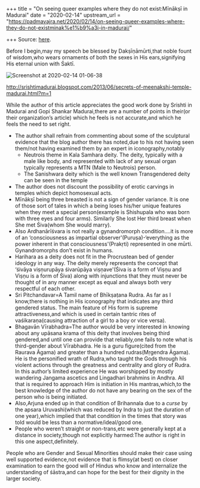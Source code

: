 +++
title = "On seeing queer examples where they do not exist:Mīnākṣī in Madurai"
date = "2020-02-14"
upstream_url = "https://padmavajra.net/2020/02/14/on-seeing-queer-examples-where-they-do-not-existminak%e1%b9%a3i-in-madurai/"

+++
Source: [here](https://padmavajra.net/2020/02/14/on-seeing-queer-examples-where-they-do-not-existminak%e1%b9%a3i-in-madurai/).

Before I begin,may my speech be blessed by Dakṣīṇāmūrti,that noble fount
of wisdom,who wears ornaments of both the sexes in His ears,signifying
His eternal union with Śaktī.

![Screenshot at 2020-02-14
01-06-38](https://padmavajrablog.files.wordpress.com/2020/02/screenshot-at-2020-02-14-01-06-38.png?w=739)

<http://srishtimadurai.blogspot.com/2013/06/secrets-of-meenakshi-temple-madurai.html?m=1>

While the author of this article appreciates the good work done by
Srishti in Madurai and Gopi Shankar Madurai,there are a number of points
in their(or their organization’s article) which he feels is not
accurate,and which he feels the need to set right.

-   The author shall refrain from commenting about some of the
    sculptural evidence that the blog author there has noted,due to his
    not having seen them/not having examined them by an expert in
    iconography,notably
    -   Neutrois theme in Kala Samhara deity. The deity, typically with
        a male like body, and represented with lack of any sexual organ
        typically represents a MTN (Male to Neutrois) person.
    -   The Sanishwara deity which is the well known Transgendered deity
        can be seen in the temple
-   The author does not discount the possibility of erotic carvings in
    temples which depict homosexual acts.
-   Mīnākṣī being three breasted is not a sign of gender variance. It is
    one of those sort of tales in which a being loses his/her unique
    features when they meet a special person(example is Shishupala who
    was born with three eyes and four arms). Similarly She lost Her
    third breast when She met Śiva(whom She would marry).
-   Also Ardhanārīśvara is not really a gynandromorph condition….it is
    more of an ‘consciousness as impartial observer'(Puruṣa)-‘everything
    as the power inherent in that consciousness'(Prakṛti) represented in
    one mūrti. Gynandromorphs don’t exist in humans.
-   Harihara as a deity does not fit in the Procrustean bed of gender
    ideology in any way. The deity merely represents the concept that
    ‘śivāya viṣṇurupāya śivarūpāya viṣṇave'(Śiva is a form of Viṣṇu and
    Viṣṇu is a form of Śiva) along with injunctions that they must never
    be thought of in any manner except as equal and always both very
    respectful of each other.
-   Sri Pitchandavar=A Tamil name of Bhīkṣaṭana Rudra. As far as I
    know,there is nothing in His iconography that indicates any third
    gendered status. The main feature of His form is supreme
    attractiveness,and which is used in certain tantric rites of
    vaśikaraṇa(causing attraction of a girl to a boy or vice versa).
-   Bhagavān Vīrabhadra=The author would be very interested in knowing
    about any upāsana krama of this deity that involves being third
    gendered,and until one can provide that reliably,one fails to note
    what is third-gender about Vīrabhadra. He is a guru figure(cited
    from the Raurava Āgama) and greater than a hundred rudras(Mṛgendra
    Āgama). He is the personified wrath of Rudra,who taught the Gods
    through his violent actions through the greatness and centrality and
    glory of Rudra. In this author’s limited experience He was
    worshipped by mostly wandering Jangama ascetics and Lingadhari
    brahmins in Andhra. All that is required to approach Him is
    initiation in His mantras,which,to the best knowledge of the author
    do not have any bearing on the sex of the person who is being
    initiated.
-   Also,Arjuna ended up in that condition of Brihannala due to a
    *curse* by the apsara Uruvashi(which was reduced by Indra to just
    the duration of one year),which implied that that condition in the
    times that story was told would be less than a normative/ideal/good
    one.
-   People who weren’t straight or non-trans,etc were generally kept at
    a distance in society,though not explicitly harmed:The author is
    right in this one aspect,definitely.

People who are Gender and Sexual Minorities should make their case using
well supported evidence,not evidence that is flimsy(at best) on closer
examination to earn the good will of Hindus who know and internalize the
understanding of śāstra,and can hope for the best for their dignity in
the larger society.

